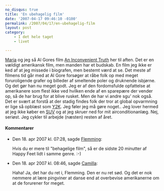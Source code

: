```yaml
---
no_disqus: true
title: 'En ubehagelig film'
date: '2007-04-17 09:46:10 -0100'
permalink: /2007/04/17/en-ubehagelig-film
layout: post
category:
    - I det hele taget
    - livet

---
```

[Maria](http://ma.ria.dk/) og jeg så Al Gores film [An Inconvenient Truth](http://www.climatecrisis.net/) her til aften. Det er en vældigt amerikansk film, men manden har et budskab. En film jeg ikke er ked af at jeg missede i biografen, men bestemt værd at se. Det meste af filmens tid går med at Al Gore forsøger at råbe folk op med meget foruroligende grafer og billeder af smeltende poler og druknende isbjørne. Og det gør han nu meget godt. Jeg er af den fordomsfulde opfattelse at amerikanere som flest ikke ved hvilken ende af en sparepære der vender op, så de har brug for at blive rusket. Men de har vi andre sgu' nok også. Det er svært at forstå at der stadig findes folk der tror at global opvarmning er lige så opblæst som [Y2K](http://da.wikipedia.org/wiki/Y2K). Jeg føler jeg må gøre noget.. Jeg lover hermed at jeg ikke køber en [SUV](http://en.wikipedia.org/wiki/SUV) og at jeg skruer ned for mit airconditionanlæg. Nej, seriøst. Jeg cykler til arbejde (næsten) resten af året.
<div class="vintage-comments">
<h4>Kommentarer </h4>
<ul class="vintage-comments-list"><li>
<p class="comment-meta">Den <time datetime="2007-04-18T07:28:39+02:00">18. apr 2007 kl.  07:28</time>, sagde <a href="http://netfactory.dk/">Flemming</a>:</p>
<p>Hvis du er mere til "behagelige film", så er de sidste 20 minutter af Happy Feet lidt i samme genre. :-)</p>
</li>
<li>
<p class="comment-meta">Den <time datetime="2007-04-18T08:46:09+02:00">18. apr 2007 kl.  08:46</time>, sagde <a href="http://xoc.dk">Camilla</a>:</p>
<p>Haha! Ja, det har du ret i, Flemming. Den er nu ret sød. Og det er nok nemmere at lære pingviner at danse end at overbevise amerikanerne om at de forurener for meget.</p>
</li>
</ul>
</div>
